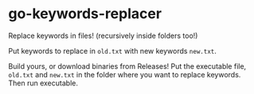 # go-keywords-replacer
Replace keywords in files! (recursively inside folders too!)

Put keywords to replace in `old.txt` with new keywords `new.txt`.

Build yours, or download binaries from Releases! Put the executable file, `old.txt` and `new.txt` in the folder where you want to replace keywords. Then run executable. 
